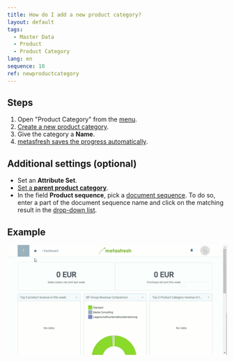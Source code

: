```yaml
---
title: How do I add a new product category?
layout: default
tags:
  - Master Data
  - Product
  - Product Category
lang: en
sequence: 10
ref: newproductcategory
---
```


## Steps
1. Open "Product Category" from the [menu](Menu).
1. [Create a new product category](New_Record_Window).
1. Give the category a **Name**.
1. [metasfresh saves the progress automatically](Saveindicator).

## Additional settings (optional)
- Set an **Attribute Set**.
- [Set a **parent product category**](ParentProductCategory).
- In the field **Product sequence**, pick a [document sequence](Define_new_doc_sequence). To do so, enter a part of the document sequence name and click on the matching result in the <a href="Keyboard_shortcuts_reference#dropdown" title="Dynamic Search Box (Autocompletion)">drop-down list</a>.

## Example
![](assets/NewProductCategory.gif)
